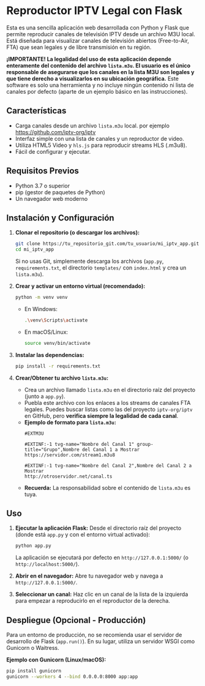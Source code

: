 # Reproductor IPTV Legal con Flask

Esta es una sencilla aplicación web desarrollada con Python y Flask que permite reproducir canales de televisión IPTV desde un archivo M3U local. Está diseñada para visualizar canales de televisión abiertos (Free-to-Air, FTA) que sean legales y de libre transmisión en tu región.

**¡IMPORTANTE! La legalidad del uso de esta aplicación depende enteramente del contenido del archivo `lista.m3u`. El usuario es el único responsable de asegurarse que los canales en la lista M3U son legales y que tiene derecho a visualizarlos en su ubicación geográfica.** Este software es solo una herramienta y no incluye ningún contenido ni lista de canales por defecto (aparte de un ejemplo básico en las instrucciones).

## Características

*   Carga canales desde un archivo `lista.m3u` local. por ejemplo https://github.com/iptv-org/iptv
*   Interfaz simple con una lista de canales y un reproductor de video.
*   Utiliza HTML5 Video y `hls.js` para reproducir streams HLS (.m3u8).
*   Fácil de configurar y ejecutar.

## Requisitos Previos

*   Python 3.7 o superior
*   pip (gestor de paquetes de Python)
*   Un navegador web moderno

## Instalación y Configuración

1.  **Clonar el repositorio (o descargar los archivos):**
    ```bash
    git clone https://tu_repositorio_git.com/tu_usuario/mi_iptv_app.git
    cd mi_iptv_app
    ```
    Si no usas Git, simplemente descarga los archivos (`app.py`, `requirements.txt`, el directorio `templates/` con `index.html` y crea un `lista.m3u`).

2.  **Crear y activar un entorno virtual (recomendado):**
    ```bash
    python -m venv venv
    ```
    *   En Windows:
        ```bash
        .\venv\Scripts\activate
        ```
    *   En macOS/Linux:
        ```bash
        source venv/bin/activate
        ```

3.  **Instalar las dependencias:**
    ```bash
    pip install -r requirements.txt
    ```

4.  **Crear/Obtener tu archivo `lista.m3u`:**
    *   Crea un archivo llamado `lista.m3u` en el directorio raíz del proyecto (junto a `app.py`).
    *   Puebla este archivo con los enlaces a los streams de canales FTA legales. Puedes buscar listas como las del proyecto `iptv-org/iptv` en GitHub, pero **verifica siempre la legalidad de cada canal**.
    *   **Ejemplo de formato para `lista.m3u`:**
        ```m3u
        #EXTM3U

        #EXTINF:-1 tvg-name="Nombre del Canal 1" group-title="Grupo",Nombre del Canal 1 a Mostrar
        https://servidor.com/stream1.m3u8

        #EXTINF:-1 tvg-name="Nombre del Canal 2",Nombre del Canal 2 a Mostrar
        http://otroservidor.net/canal.ts
        ```
    *   **Recuerda:** La responsabilidad sobre el contenido de `lista.m3u` es tuya.

## Uso

1.  **Ejecutar la aplicación Flask:**
    Desde el directorio raíz del proyecto (donde está `app.py` y con el entorno virtual activado):
    ```bash
    python app.py
    ```
    La aplicación se ejecutará por defecto en `http://127.0.0.1:5000/` (o `http://localhost:5000/`).

2.  **Abrir en el navegador:**
    Abre tu navegador web y navega a `http://127.0.0.1:5000/`.

3.  **Seleccionar un canal:**
    Haz clic en un canal de la lista de la izquierda para empezar a reproducirlo en el reproductor de la derecha.

## Despliegue (Opcional - Producción)

Para un entorno de producción, no se recomienda usar el servidor de desarrollo de Flask (`app.run()`). En su lugar, utiliza un servidor WSGI como Gunicorn o Waitress.

**Ejemplo con Gunicorn (Linux/macOS):**
```bash
pip install gunicorn
gunicorn --workers 4 --bind 0.0.0.0:8000 app:app
